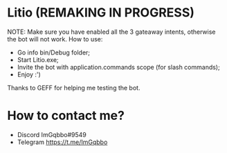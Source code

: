 # Litio (REMAKING IN PROGRESS)

NOTE: Make sure you have enabled all the 3 gateaway intents, otherwise the bot will not work.
How to use:
- Go info bin/Debug folder;
- Start Litio.exe;
- Invite the bot with application.commands scope (for slash commands);
- Enjoy :')

Thanks to GEFF for helping me testing the bot.

# How to contact me?
- Discord ImGqbbo#9549
- Telegram https://t.me/ImGqbbo
